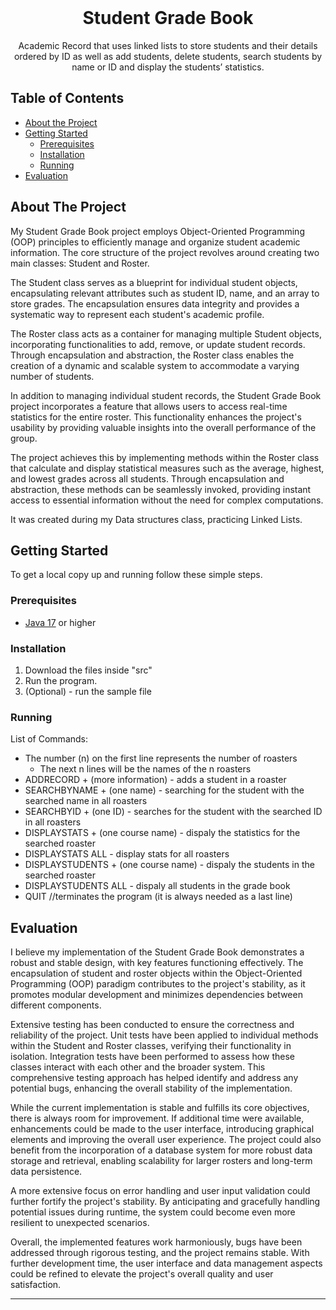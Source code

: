 <br />
<p align="center">
  <h1 align="center">Student Grade Book</h1>

  <p align="center">
    Academic Record that uses linked lists to store students and their details ordered by ID as well as add students, delete students, search students by name or ID and display the 
students’ statistics.
  </p>
</p>

## Table of Contents

* [About the Project](#about-the-project)
* [Getting Started](#getting-started)
  * [Prerequisites](#prerequisites)
  * [Installation](#installation)
  * [Running](#running)
* [Evaluation](#evaluation)

## About The Project

My Student Grade Book project employs Object-Oriented Programming (OOP) principles to efficiently manage and organize student academic information. The core structure of the project revolves around creating two main classes: Student and Roster.       

The Student class serves as a blueprint for individual student objects, encapsulating relevant attributes such as student ID, name, and an array to store grades. The encapsulation ensures data integrity and provides a systematic way to represent each student's academic profile.    

The Roster class acts as a container for managing multiple Student objects, incorporating functionalities to add, remove, or update student records. Through encapsulation and abstraction, the Roster class enables the creation of a dynamic and scalable system to accommodate a varying number of students.   

In addition to managing individual student records, the Student Grade Book project incorporates a feature that allows users to access real-time statistics for the entire roster. This functionality enhances the project's usability by providing valuable insights into the overall performance of the group.    

The project achieves this by implementing methods within the Roster class that calculate and display statistical measures such as the average, highest, and lowest grades across all students. Through encapsulation and abstraction, these methods can be seamlessly invoked, providing instant access to essential information without the need for complex computations.   

It was created during my Data structures class, practicing Linked Lists.    

## Getting Started

To get a local copy up and running follow these simple steps.

### Prerequisites

* [Java 17](https://www.oracle.com/java/technologies/javase/jdk17-archive-downloads.html) or higher

### Installation

1. Download the files inside "src"    
2. Run the program.    
3. (Optional) - run the sample file 

### Running    

List of Commands:    
- The number (n) on the first line represents the number of roasters      
    - The next n lines will be the names of the n roasters     
- ADDRECORD + (more information) - adds a student in a roaster   
- SEARCHBYNAME + (one name) - searching for the student with the searched name in all roasters     
- SEARCHBYID + (one ID) - searches for the student with the searched ID in all roasters   
- DISPLAYSTATS + (one course name) - dispaly the statistics for the searched roaster     
- DISPLAYSTATS ALL - display stats for all roasters      
- DISPLAYSTUDENTS + (one course name) - dispaly the students in the searched roaster     
- DISPLAYSTUDENTS ALL - dispaly all students in the grade book      
- QUIT //terminates the program (it is always needed as a last line)   


## Evaluation

I believe my implementation of the Student Grade Book demonstrates a robust and stable design, with key features functioning effectively. The encapsulation of student and roster objects within the Object-Oriented Programming (OOP) paradigm contributes to the project's stability, as it promotes modular development and minimizes dependencies between different components.   

Extensive testing has been conducted to ensure the correctness and reliability of the project. Unit tests have been applied to individual methods within the Student and Roster classes, verifying their functionality in isolation. Integration tests have been performed to assess how these classes interact with each other and the broader system. This comprehensive testing approach has helped identify and address any potential bugs, enhancing the overall stability of the implementation.    

While the current implementation is stable and fulfills its core objectives, there is always room for improvement. If additional time were available, enhancements could be made to the user interface, introducing graphical elements and improving the overall user experience. The project could also benefit from the incorporation of a database system for more robust data storage and retrieval, enabling scalability for larger rosters and long-term data persistence.    

A more extensive focus on error handling and user input validation could further fortify the project's stability. By anticipating and gracefully handling potential issues during runtime, the system could become even more resilient to unexpected scenarios.    

Overall, the implemented features work harmoniously, bugs have been addressed through rigorous testing, and the project remains stable. With further development time, the user interface and data management aspects could be refined to elevate the project's overall quality and user satisfaction.   

<!--
Discuss the stability of your implementation. What works well? Are there any bugs? Is everything tested properly? Are there still features that have not been implemented? Also, if you had the time, what improvements would you make to your implementation? Are there things which you would have done completely differently? Try to aim for at least 250 words.
-->


<!--
If you implemented any extras, you can list/mention them here.
-->

___


<!-- Below you can find some sections that you would normally put in a README, but we decided to leave out (either because it is not very relevant, or because it is covered by one of the added sections) -->

<!-- ## Usage -->
<!-- Use this space to show useful examples of how a project can be used. Additional screenshots, code examples and demos work well in this space. You may also link to more resources. -->

<!-- ## Roadmap -->
<!-- Use this space to show your plans for future additions -->

<!-- ## Contributing -->
<!-- You can use this section to indicate how people can contribute to the project -->

<!-- ## License -->
<!-- You can add here whether the project is distributed under any license -->


<!-- ## Contact -->
<!-- If you want to provide some contact details, this is the place to do it -->

<!-- ## Acknowledgements  -->
 
